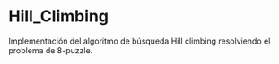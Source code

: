 # Hill_Climbing
Implementación del algoritmo de búsqueda Hill climbing resolviendo el problema de 8-puzzle.
